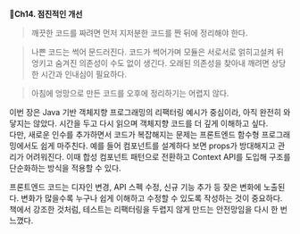**📕Ch14. 점진적인 개선**

> 깨끗한 코드를 짜려면 먼저 지저분한 코드를 짠 뒤에 정리해야 한다.

> 나쁜 코드는 썩어 문드러진다. 코드가 썩어가며 모듈은 서로서로 얽히고설켜 뒤엉키고 숨겨진 의존성이 수도 없이 생긴다. 오래된 의존성을 찾아내 깨려면 상당한 시간과 인내심이 필요하다.

> 아침에 엉망으로 만든 코드를 오후에 정리하기는 어렵지 않다.


이번 장은 Java 기반 객체지향 프로그래밍의 리팩터링 예시가 중심이라, 아직 완전히 와닿지는 않았다. 시간을 두고 다시 읽으며 객체지향 코드를 더 깊게 이해하고 싶다. <br>
다만, 새로운 인수를 추가하면서 코드가 복잡해지는 문제는 프론트엔드 함수형 프로그래밍에서도 쉽게 마주친다. 예를 들어 컴포넌트를 설계하다 보면 props가 방대해지고 관리가 어려워진다. 이때 합성 컴포넌트 패턴으로 전환하고 Context API를 도입해 구조를 단순화하는 방식을 적용할 수 있다.<br>

프론트엔드 코드는 디자인 변경, API 스펙 수정, 신규 기능 추가 등 잦은 변화에 노출된다. 변화가 많을수록 누구나 쉽게 이해하고 수정할 수 있도록 작성하는 것이 중요하다. <br>
책에서 강조한 것처럼, 테스트는 리팩터링을 두렵지 않게 만드는 안전망임을 다시 한 번 느꼈다.
